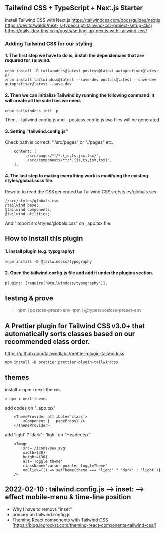 ## Tailwind CSS + TypeScript + Next.js Starter

Install Tailwind CSS with Next.js
https://tailwindcss.com/docs/guides/nextjs
https://dev.to/waldo/next-js-typescript-tailwind-css-project-setup-4kcj
https://daily-dev-tips.com/posts/setting-up-nextjs-with-tailwind-css/

### Adding Tailwind CSS for our styling

#### 1. The first step we have to do is, install the dependencies that are required for Tailwind.

```command
>npm install -D tailwindcss@latest postcss@latest autoprefixer@latest
or
>npm install tailwindcss@latest --save-dev postcss@latest --save-dev autoprefixer@latest --save-dev
```

#### 2. Then we can initialize Tailwind by running the following command. It will create all the side files we need.

```command
>npx tailwindcss init -p
```

Then, - tailwind.config.js and - postcss.config.js
two files will be generated.

#### 3. Setting "tailwind.config.js"

Check path is correct! "./src/pages" or "./pages" etc.

```
	content: [
		'./src/pages/**/*.{js,ts,jsx,tsx}',
		'./src/components/**/*.{js,ts,jsx,tsx}',
	],
```

#### 4. The last step to making everything work is modifying the existing styles/global.scss file.

Rewrite to read the CSS generated by Tailwind CSS src/styles/globals.scs.

```
//src/styles/globals.css
@tailwind base;
@tailwind components;
@tailwind utilities;
```

And "import src/styles/globals.css" on \_app.tsx file.

## How to Install this plugin

#### 1. install plugin (e.g. typography)

```
>npm install -D @tailwindcss/typography
```

#### 2. Open the tailwind.config.js file and add it under the plugins section.

```
plugins: [require('@tailwindcss/typography')],
```

## testing & prove

> npm i postcss-preset-env
> npm i @types/postcss-preset-env

## A Prettier plugin for Tailwind CSS v3.0+ that automatically sorts classes based on our recommended class order.

https://github.com/tailwindlabs/prettier-plugin-tailwindcss

```
npm install -D prettier prettier-plugin-tailwindcss
```

## themes

install > npm i next-themes

```
> npm i next-themes
```

add codes on "\_app.tsx"

```
	<ThemeProvider attribute='class'>
		<Component {...pageProps} />
	</ThemeProvider>
```

add 'light' ? 'dark' : 'light' on "Header.tsx"

```
	<Image
		src='/icons/sun.svg'
		width={30}
		height={30}
		alt='Toggle theme'
		className='cursor-pointer toggleTheme'
		onClick={() => setTheme(theme === 'light' ? 'dark' : 'light')}
	/>
```

## 2022-02-10 : tailwind.config.js --> inset: --> effect mobile-menu & time-line position

- Why I have to remove "inset"
- primary on tailwind.config.js
- Theming React components with Tailwind CSS [https://blog.logrocket.com/theming-react-components-tailwind-css/]
